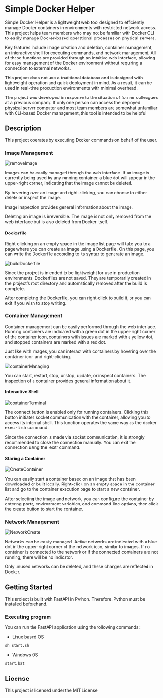 # Simple Docker Helper

Simple Docker Helper is a lightweight web tool designed to efficiently manage Docker containers in environments with restricted network access. This project helps team members who may not be familiar with Docker CLI to easily manage Docker-based operational processes on physical servers.  

Key features include image creation and deletion, container management, an interactive shell for executing commands, and network management. All of these functions are provided through an intuitive web interface, allowing for easy management of the Docker environment without requiring a connection to external networks.  

This project does not use a traditional database and is designed with lightweight operation and quick deployment in mind. As a result, it can be used in real-time production environments with minimal overhead.  

The project was developed in response to the situation of former colleagues at a previous company. If only one person can access the deployed physical server computer and most team members are somewhat unfamiliar with CLI-based Docker management, this tool is intended to be helpful.

## Description

This project operates by executing Docker commands on behalf of the user.  

### Image Management

![removeImage](https://github.com/user-attachments/assets/88d8cbd1-7b0c-42b6-b345-64a2305d86fb)  

Images can be easily managed through the web interface. If an image is currently being used by any running container, a blue dot will appear in the upper-right corner, indicating that the image cannot be deleted.      

By hovering over an image and right-clicking, you can choose to either delete or inspect the image.     

Image inspection provides general information about the image.  

Deleting an image is irreversible. The image is not only removed from the web interface but is also deleted from Docker itself.   

#### Dockerfile
Right-clicking on an empty space in the image list page will take you to a page where you can create an image using a Dockerfile. On this page, you can write the Dockerfile according to its syntax to generate an image.

![buildDockerfile](https://github.com/user-attachments/assets/992f829f-cc9c-404d-b50b-0c246556347c)  

Since the project is intended to be lightweight for use in production environments, Dockerfiles are not saved. They are temporarily created in the project’s root directory and automatically removed after the build is complete.    

After completing the Dockerfile, you can right-click to build it, or you can exit if you wish to stop writing.    

### Container Management
Container management can be easily performed through the web interface. Running containers are indicated with a green dot in the upper-right corner of the container icon, containers with issues are marked with a yellow dot, and stopped containers are marked with a red dot.    

Just like with images, you can interact with containers by hovering over the container icon and right-clicking.  

![containerManaging](https://github.com/user-attachments/assets/33c7aaed-ac59-4cef-aa99-723b1c6f0bb3)  

You can start, restart, stop, unstop, update, or inspect containers. The inspection of a container provides general information about it.    

#### Interactive Shell

![containerTerminal](https://github.com/user-attachments/assets/80e3d3b9-5ab0-4fbd-8cf1-23852b202f19)

The connect button is enabled only for running containers. Clicking this button initiates socket communication with the container, allowing you to access its internal shell. This function operates the same way as the docker exec -it sh command.    

Since the connection is made via socket communication, it is strongly recommended to close the connection manually. You can exit the connection using the 'exit' command.    

#### Staring a Container

![CreateContainer](https://github.com/user-attachments/assets/dd8653e2-9e5f-408a-8154-7218291e5777)  

You can easily start a container based on an image that has been downloaded or built locally. Right-click on an empty space in the container list and go to the container execution page to start a new container.      

After selecting the image and network, you can configure the container by entering ports, environment variables, and command-line options, then click the create button to start the container.   

### Network Management

![NetworkCreate](https://github.com/user-attachments/assets/f94a836c-e2a8-4002-a58d-2585e3a32f6e)

Networks can be easily managed. Active networks are indicated with a blue dot in the upper-right corner of the network icon, similar to images. If no container is connected to the network or if the connected containers are not running, there will be no indicator.    

Only unused networks can be deleted, and these changes are reflected in Docker.    

## Getting Started

This project is built with FastAPI in Python. Therefore, Python must be installed beforehand.  

### Executing program

You can run the FastAPI application using the following commands: 

- Linux based OS
```shell
sh start.sh
```

- Windows OS
```shell
start.bat
```

## License

This project is licensed under the MIT License.